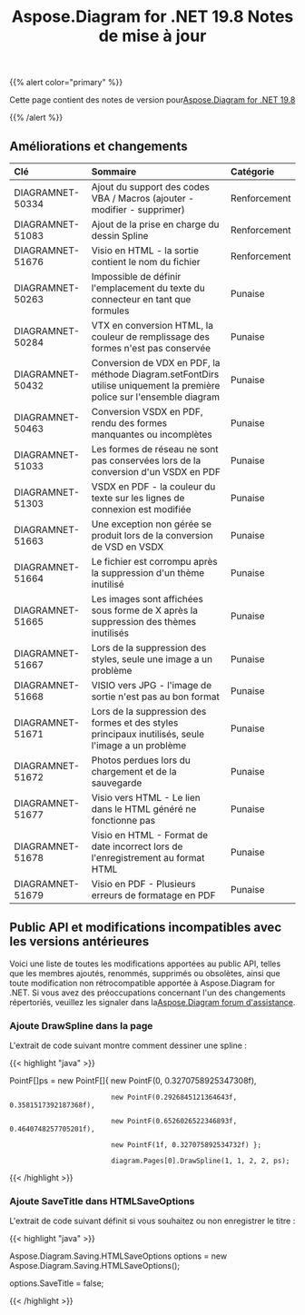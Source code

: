 ﻿---
title: Aspose.Diagram for .NET 19.8 Notes de mise à jour
type: docs
weight: 50
url: /fr/net/aspose-diagram-for-net-19-8-release-notes/
---
{{% alert color="primary" %}} 

Cette page contient des notes de version pour[Aspose.Diagram for .NET 19.8](https://www.nuget.org/packages/Aspose.Diagram/19.8.0)

{{% /alert %}} 
## **Améliorations et changements**

|**Clé**|**Sommaire**|**Catégorie**|
|:- |:- |:- |
|DIAGRAMNET-50334|Ajout du support des codes VBA / Macros (ajouter - modifier - supprimer)|Renforcement|
|DIAGRAMNET-51083|Ajout de la prise en charge du dessin Spline|Renforcement|
|DIAGRAMNET-51676|Visio en HTML - la sortie contient le nom du fichier|Renforcement|
|DIAGRAMNET-50263|Impossible de définir l'emplacement du texte du connecteur en tant que formules|Punaise|
|DIAGRAMNET-50284|VTX en conversion HTML, la couleur de remplissage des formes n'est pas conservée|Punaise|
|DIAGRAMNET-50432|Conversion de VDX en PDF, la méthode Diagram.setFontDirs utilise uniquement la première police sur l'ensemble diagram|Punaise|
|DIAGRAMNET-50463|Conversion VSDX en PDF, rendu des formes manquantes ou incomplètes|Punaise|
|DIAGRAMNET-51033|Les formes de réseau ne sont pas conservées lors de la conversion d'un VSDX en PDF|Punaise|
|DIAGRAMNET-51303|VSDX en PDF - la couleur du texte sur les lignes de connexion est modifiée|Punaise|
|DIAGRAMNET-51663|Une exception non gérée se produit lors de la conversion de VSD en VSDX|Punaise|
|DIAGRAMNET-51664|Le fichier est corrompu après la suppression d'un thème inutilisé|Punaise|
|DIAGRAMNET-51665|Les images sont affichées sous forme de X après la suppression des thèmes inutilisés|Punaise|
|DIAGRAMNET-51667|Lors de la suppression des styles, seule une image a un problème|Punaise|
|DIAGRAMNET-51668|VISIO vers JPG - l'image de sortie n'est pas au bon format|Punaise|
|DIAGRAMNET-51671|Lors de la suppression des formes et des styles principaux inutilisés, seule l'image a un problème|Punaise|
|DIAGRAMNET-51672|Photos perdues lors du chargement et de la sauvegarde|Punaise|
|DIAGRAMNET-51677|Visio vers HTML - Le lien dans le HTML généré ne fonctionne pas|Punaise|
|DIAGRAMNET-51678|Visio en HTML - Format de date incorrect lors de l'enregistrement au format HTML|Punaise|
|DIAGRAMNET-51679|Visio en PDF - Plusieurs erreurs de formatage en PDF|Punaise|
## **Public API et modifications incompatibles avec les versions antérieures**
Voici une liste de toutes les modifications apportées au public API, telles que les membres ajoutés, renommés, supprimés ou obsolètes, ainsi que toute modification non rétrocompatible apportée à Aspose.Diagram for .NET. Si vous avez des préoccupations concernant l'un des changements répertoriés, veuillez les signaler dans la[Aspose.Diagram forum d'assistance](https://forum.aspose.com/c/diagram/17).
### **Ajoute DrawSpline dans la page**
L'extrait de code suivant montre comment dessiner une spline :

{{< highlight "java" >}}

 PointF[]ps = new PointF[]{ new PointF(0, 0.3270758925347308f), 

                             new PointF(0.2926845121364643f, 0.3581517392187368f), 

                             new PointF(0.6526026522346893f, 0.4640748257705201f), 

                             new PointF(1f, 0.327075892534732f) };

                             diagram.Pages[0].DrawSpline(1, 1, 2, 2, ps);

{{< /highlight >}}
### **Ajoute SaveTitle dans HTMLSaveOptions**
L'extrait de code suivant définit si vous souhaitez ou non enregistrer le titre :

{{< highlight "java" >}}

 Aspose.Diagram.Saving.HTMLSaveOptions options = new Aspose.Diagram.Saving.HTMLSaveOptions();

options.SaveTitle = false;

{{< /highlight >}}




